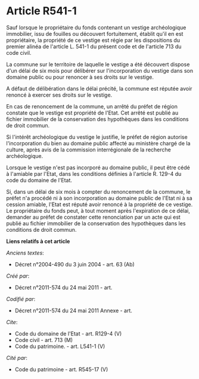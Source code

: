 # Article R541-1

Sauf lorsque le propriétaire du fonds contenant un vestige archéologique immobilier, issu de fouilles ou découvert
fortuitement, établit qu'il en est propriétaire, la propriété de ce vestige est régie par les dispositions du premier alinéa
de l'article L. 541-1 du présent code et de l'article 713 du code civil. 

La commune sur le territoire de laquelle le vestige a été découvert dispose d'un délai de six mois pour délibérer sur
l'incorporation du vestige dans son domaine public ou pour renoncer à ses droits sur le vestige. 

A défaut de délibération dans le délai précité, la commune est réputée avoir renoncé à exercer ses droits sur le vestige. 

En cas de renoncement de la commune, un arrêté du préfet de région constate que le vestige est propriété de l'Etat. Cet
arrêté est publié au fichier immobilier de la conservation des hypothèques dans les conditions de droit commun. 

Si l'intérêt archéologique du vestige le justifie, le préfet de région autorise l'incorporation du bien au domaine public
affecté au ministère chargé de la culture, après avis de la commission interrégionale de la recherche archéologique. 

Lorsque le vestige n'est pas incorporé au domaine public, il peut être cédé à l'amiable par l'Etat, dans les conditions
définies à l'article R. 129-4 du code du domaine de l'Etat. 

Si, dans un délai de six mois à compter du renoncement de la commune, le préfet n'a procédé ni à son incorporation au domaine
public de l'Etat ni à sa cession amiable, l'Etat est réputé avoir renoncé à la propriété de ce vestige. Le propriétaire du
fonds peut, à tout moment après l'expiration de ce délai, demander au préfet de constater cette renonciation par un acte qui
est publié au fichier immobilier de la conservation des hypothèques dans les conditions de droit commun.

**Liens relatifs à cet article**

_Anciens textes_:

  - Décret n°2004-490 du 3 juin 2004 - art. 63 (Ab)

_Créé par_:

  - Décret n°2011-574 du 24 mai 2011  - art.

_Codifié par_:

  - Décret n°2011-574 du 24 mai 2011 Annexe - art.

_Cite_:

  - Code du domaine de l'Etat - art. R129-4 (V)
  - Code civil - art. 713 (M)
  - Code du patrimoine. - art. L541-1 (V)

_Cité par_:

  - Code du patrimoine - art. R545-17 (V)
